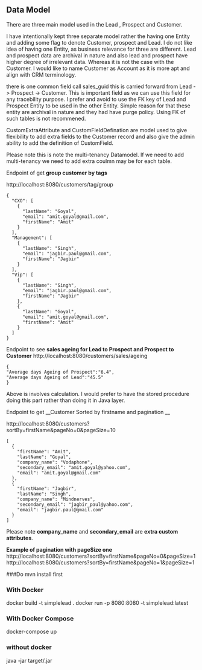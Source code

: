## Data Model
There are three main model used in the  Lead , Prospect and Customer. 

I have intentionally kept three separate model rather the having one Entity and adding some flag to denote Customer, prospect and Lead.
I do not like idea of having one Entity, as business relevance for three are different. Lead and prospect data are  archival in nature and also lead and prospect have higher degree of irrelevant data. Whereas it is not the case with the Customer. I would like to name Customer as Account as it is more apt and align with CRM terminology.

there is one common field call sales_guid this is carried forward from Lead -> Prospect -> Customer. This is important field as we can use this field for any tracebility purpose. I prefer and avoid to use the FK key of Lead and Prospect Entity to be used in the other Entity. Simple reason for that these entity are archival in nature and they had have purge policy. Using FK of such tables is not recommened.  

CustomExtraAttribute and CustomFieldDefination are model used to give flexibility to add extra fields to the Customer record and also give the admin ability to add the definition of CustomField. 

Please note this is note the multi-tenancy Datamodel. If we need to add multi-tenancy we need to add extra coulmn may be for each table.



Endpoint of get __group customer by tags__
 
http://localhost:8080/customers/tag/group

```
{
  "CXO": [
    {
      "lastName": "Goyal",
      "email": "amit.goyal@gmail.com",
      "firstName": "Amit"
    }
  ],
  "Management": [
    {
      "lastName": "Singh",
      "email": "jagbir.paul@gmail.com",
      "firstName": "Jagbir"
    }
  ],
  "Vip": [
    {
      "lastName": "Singh",
      "email": "jagbir.paul@gmail.com",
      "firstName": "Jagbir"
    },
    {
      "lastName": "Goyal",
      "email": "amit.goyal@gmail.com",
      "firstName": "Amit"
    }
  ]
}
```

Endpoint to see __sales ageing for Lead to Prospect and Prospect to Customer__ 
http://localhost:8080/customers/sales/ageing

```
{
"Average days Ageing of Prospect":"6.4",
"Average days Ageing of Lead":"45.5"
}
```

Above is involves calculation. I would prefer to have the stored procedure doing this part rather than doing it in Java layer.   


Endpoint to get __Customer Sorted by firstname and pagination __

http://localhost:8080/customers?sortBy=firstName&pageNo=0&pageSize=10

```
[
  {
    "firstName": "Amit",
    "lastName": "Goyal",
    "company_name": "Vodaphone",
    "secondary_email": "amit.goyal@yahoo.com",
    "email": "amit.goyal@gmail.com"
  },
  {
    "firstName": "Jagbir",
    "lastName": "Singh",
    "company_name": "Mindnerves",
    "secondary_email": "jagbir_paul@yahoo.com",
    "email": "jagbir.paul@gmail.com"
  }
]
```
Please note __company_name__ and __secondary_email__ are __extra custom attributes__.

__Example of pagination with pageSize one__
http://localhost:8080/customers?sortBy=firstName&pageNo=0&pageSize=1
http://localhost:8080/customers?sortBy=firstName&pageNo=1&pageSize=1

###Do mvn install first 

### With Docker
docker build -t simplelead .
docker run -p 8080:8080 -t simplelead:latest

### With Docker Compose 
docker-compose up
 
### without docker
 
java -jar target/<name of jar file>.jar